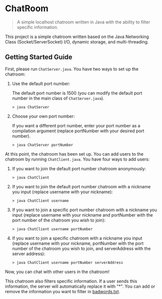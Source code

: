 # ChatRoom

> A simple localhost chatroom written in Java with the ability to filter specific information.

This project is a simple chatroom written based on the Java Networking Class (Socket/ServerSocket) I/O, dynamic storage, and multi-threading.

## Getting Started Guide

First, please run `ChatServer.java`. You have two ways to set up the chatroom:

1. Use the default port number:
   
   The default port number is 1500 (you can modify the default port number in the main class of `ChatServer.java`).

   ```
   > java ChatServer
   ```

2. Choose your own port number:

   If you want a different port number, enter your port number as a compilation argument (replace portNumber with your desired port number).

   ```
   > java ChatServer portNumber
   ```

At this point, the chatroom has been set up. You can add users to the chatroom by running `ChatClient.java`. You have four ways to add users:

1. If you want to join the default port number chatroom anonymously:

   ```
   > java ChatClient
   ```

2. If you want to join the default port number chatroom with a nickname you input (replace username with your nickname):

   ```
   > java ChatClient username
   ```

3. If you want to join a specific port number chatroom with a nickname you input (replace username with your nickname and portNumber with the port number of the chatroom you wish to join):

   ```
   > java ChatClient username portNumber
   ```

4. If you want to join a specific chatroom with a nickname you input (replace username with your nickname, portNumber with the port number of the chatroom you wish to join, and serverAddress with the server address):

   ```
   > java ChatClient username portNumber serverAddress
   ```

Now, you can chat with other users in the chatroom!

This chatroom also filters specific information. If a user sends this information, the server will automatically replace it with "*". You can add or remove the information you want to filter in [badwords.txt](ChatRoom/badwords.txt).
